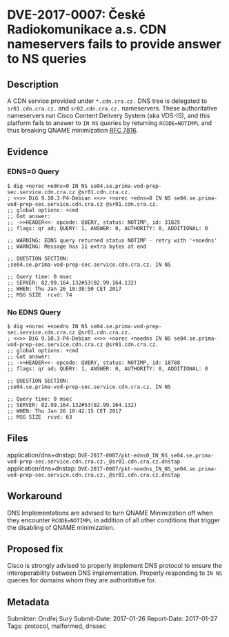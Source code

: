 # DVE-2017-0007: České Radiokomunikace a.s. CDN nameservers fails to provide answer to NS queries

## Description

A CDN service provided under `*.cdn.cra.cz.` DNS tree is delegated to
`sr01.cdn.cra.cz.` and `sr02.cdn.cra.cz.` nameservers.  These
authoritative nameservers run Cisco Content Delivery System (aka VDS-IS),
and this platform fails to answer to `IN NS` queries by
returning `RCODE=NOTIMPL` and thus breaking QNAME minimization [RFC
7816](https://tools.ietf.org/html/rfc7816).

## Evidence

### EDNS=0 Query

```
$ dig +norec +edns=0 IN NS se04.se.prima-vod-prep-sec.service.cdn.cra.cz @sr01.cdn.cra.cz.
; <<>> DiG 9.10.3-P4-Debian <<>> +norec +edns=0 IN NS se04.se.prima-vod-prep-sec.service.cdn.cra.cz @sr01.cdn.cra.cz.
;; global options: +cmd
;; Got answer:
;; ->>HEADER<<- opcode: QUERY, status: NOTIMP, id: 31825
;; flags: qr ad; QUERY: 1, ANSWER: 0, AUTHORITY: 0, ADDITIONAL: 0

;; WARNING: EDNS query returned status NOTIMP - retry with '+noedns'
;; WARNING: Message has 11 extra bytes at end

;; QUESTION SECTION:
;se04.se.prima-vod-prep-sec.service.cdn.cra.cz. IN NS

;; Query time: 0 msec
;; SERVER: 82.99.164.132#53(82.99.164.132)
;; WHEN: Thu Jan 26 10:38:50 CET 2017
;; MSG SIZE  rcvd: 74
```

### No EDNS Query
```
$ dig +norec +noedns IN NS se04.se.prima-vod-prep-sec.service.cdn.cra.cz @sr01.cdn.cra.cz.
; <<>> DiG 9.10.3-P4-Debian <<>> +norec +noedns IN NS se04.se.prima-vod-prep-sec.service.cdn.cra.cz @sr01.cdn.cra.cz.
;; global options: +cmd
;; Got answer:
;; ->>HEADER<<- opcode: QUERY, status: NOTIMP, id: 18788
;; flags: qr ad; QUERY: 1, ANSWER: 0, AUTHORITY: 0, ADDITIONAL: 0

;; QUESTION SECTION:
;se04.se.prima-vod-prep-sec.service.cdn.cra.cz. IN NS

;; Query time: 0 msec
;; SERVER: 82.99.164.132#53(82.99.164.132)
;; WHEN: Thu Jan 26 10:42:15 CET 2017
;; MSG SIZE  rcvd: 63
```

## Files

application/dns+dnstap: `DVE-2017-0007/pkt-edns0_IN_NS_se04.se.prima-vod-prep-sec.service.cdn.cra.cz._@sr01.cdn.cra.cz.dnstap`
application/dns+dnstap: `DVE-2017-0007/pkt-noedns_IN_NS_se04.se.prima-vod-prep-sec.service.cdn.cra.cz._@sr01.cdn.cra.cz.dnstap`

## Workaround

DNS Implementations are advised to turn QNAME Minimization off when
they encounter `RCODE=NOTIMPL` in addition of all other conditions
that trigger the disabling of QNAME minimization.

## Proposed fix

Cisco is strongly advised to properly implement
DNS protocol to ensure the interoperability between DNS
implementation.  Properly responding to `IN NS` queries for domains
whom they are authoritative for.

## Metadata

Submitter: Ondřej Surý
Submit-Date: 2017-01-26
Report-Date: 2017-01-27
Tags: protocol, malformed, dnssec
